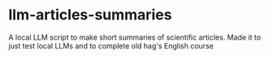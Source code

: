 # llm-articles-summaries
A local LLM script to make short summaries of scientific articles. Made it to just test local LLMs and to complete old hag's English course
